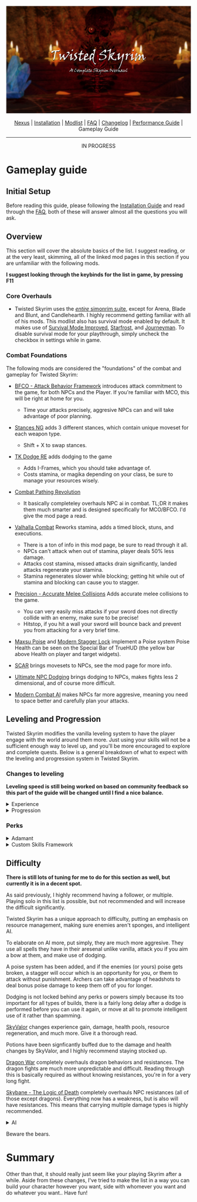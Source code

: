 ![](https://raw.githubusercontent.com/Oghma-Infinium/Twisted-Skyrim/refs/heads/main/Twisted%20Skyrim%20Logo%20(1).webp)

<p align="center">
  <a href="https://www.nexusmods.com/skyrimspecialedition/mods/87820](https://www.nexusmods.com/skyrimspecialedition/mods/132034">Nexus</a> |
  <a href="https://github.com/Oghma-Infinium/Twisted-Skyrim/blob/main/README.md">Installation</a> |
  <a href="https://loadorderlibrary.com/lists/twisted-skyrim-2">Modlist</a> |
  <a href="https://github.com/Oghma-Infinium/Twisted-Skyrim/blob/main/FAQ.md">FAQ</a> |
  <a href="https://github.com/Oghma-Infinium/Twisted-Skyrim/blob/main/CHANGELOG.md">Changelog</a> |
  <a href="https://github.com/Oghma-Infinium/Twisted-Skyrim/blob/main/Performance%20Guide.md">Performance Guide</a> |
  Gameplay Guide
</p>

---


<p align="center">
 IN PROGRESS
</p>


# Gameplay guide

## Initial Setup

Before reading this guide, please following the [Installation Guide](https://github.com/Oghma-Infinium/Twisted-Skyrim/blob/main/README.md) and read through the [FAQ](https://github.com/Oghma-Infinium/Twisted-Skyrim/blob/main/FAQ.md), both of these will answer almost all the questions you will ask.

## Overview

This section will cover the absolute basics of the list. I suggest reading, or at the very least, skimming, all of the linked mod pages in this section if you are unfamiliar with the following mods.

**I suggest looking through the keybinds for the list in game, by pressing F11**

### Core Overhauls

- Twisted Skyrim uses the [_entire_ simonrim suite](https://next.nexusmods.com/profile/SimonMagus/mods?gameId=1704), except for Arena, Blade and Blunt, and Candlehearth. I highly recommend getting familiar with all of his mods. This modlist also has survival mode enabled by default. It makes use of [Survival Mode Improved](https://www.nexusmods.com/skyrimspecialedition/mods/78244), [Starfrost](https://www.nexusmods.com/skyrimspecialedition/mods/97536), and [Journeyman](https://www.nexusmods.com/skyrimspecialedition/mods/92220). To disable survival mode for your playthrough, simply uncheck the checkbox in settings while in game. 

### Combat Foundations

The following mods are considered the "foundations" of the combat and gameplay for Twisted Skyrim:

- [BFCO - Attack Behavior Framework](https://www.nexusmods.com/skyrimspecialedition/mods/117052) introduces attack commitment to the game, for both NPCs and the Player. If you're familiar with MCO, this will be right at home for you.
  - Time your attacks precisely, aggresive NPCs can and will take advantage of poor planning.

- [Stances NG](https://www.nexusmods.com/skyrimspecialedition/mods/117986) adds 3 different stances, which contain unique moveset for each weapon type. 
  - Shift + X to swap stances.

- [TK Dodge RE](https://www.nexusmods.com/skyrimspecialedition/mods/56956) adds dodging to the game
  - Adds I-Frames, which you should take advantage of.
  - Costs stamina, or magika depending on your class, be sure to manage your resources wisely.

- [Combat Pathing Revolution](https://www.nexusmods.com/skyrimspecialedition/mods/86950)
  - It basically completeley overhauls NPC ai in combat. TL;DR it makes them much smarter and is designed specifically for MCO/BFCO. I'd give the mod page a read.

- [Valhalla Combat](https://www.nexusmods.com/skyrimspecialedition/mods/64741?tab=description) Reworks stamina, adds a timed block, stuns, and executions.
  - There is a ton of info in this mod page, be sure to read through it all. 
  - NPCs can't attack when out of stamina, player deals 50% less damage.
  - Attacks cost stamina, missed attacks drain significantly, landed attacks regenerate your stamina.
  - Stamina regenerates slower while blocking; getting hit while out of stamina and blocking can cause you to stagger.

- [Precision - Accurate Melee Collisions](https://www.nexusmods.com/skyrimspecialedition/mods/72347) Adds accurate melee collisions to the game.
  - You can very easily miss attacks if your sword does not directly collide with an enemy, make sure to be precise!
  - Hitstop, if you hit a wall your sword will bounce back and prevent you from attacking for a very brief time.

- [Maxsu Poise](https://github.com/max-su-2019/MaxsuPoise) and [Modern Stagger Lock](https://github.com/max-su-2019/ModernStaggerLock) implement a Poise system Poise Health can be seen on the Special Bar of TrueHUD (the yellow bar above Health on player and target widgets).

- [SCAR](https://www.nexusmods.com/skyrimspecialedition/mods/72014) brings movesets to NPCs, see the mod page for more info.

- [Ultimate NPC Dodging](https://www.nexusmods.com/skyrimspecialedition/mods/120738) brings dodging to NPCs, makes fights less 2 dimensional, and of course more difficult.
 
- [Modern Combat AI](https://www.nexusmods.com/skyrimspecialedition/mods/74716) makes NPCs far more aggresive, meaning you need to space better and carefully plan your attacks.

## Leveling and Progression

Twisted Skyrim modifies the vanilla leveling system to have the player engage with the world around them more. Just using your skills will not be a sufficient enough way to level up, and you'll be more encouraged to explore and complete quests. Below is a general breakdown of what to expect with the leveling and progression system in Twisted Skyrim.

### Changes to leveling

**Leveling speed is still being worked on based on community feedback so this part of the guide will be changed until I find a nice balance.**

<details>
<summary>Experience</summary>
  
Twisted Skyrim uses [Experience](https://www.nexusmods.com/skyrimspecialedition/mods/17751) and [Skyrim Skill Uncapper](https://www.nexusmods.com/skyrimspecialedition/mods/82558) to handle leveling and progression.

- Experience introduces skill caps based on your player level, the formula is found below.
  - `skillCap = 18 + (playerlevel * 2.00)`

- Skyrim Uncapper introduces skill uncapping and a dynamic experience gain based on skill level. There are too many changes I've made to put here but the gist is this:
  - Skills cap at level 255, however, skill forumalas still cap out at 100, this means that skill-based damage will not go beyond what vanilla was intended for.
  - XP gain is also modified and follows a general increasing gain as your level gets higher. Lower levels should take longer to achieve, slowly capping out once you get a skill to level 100, where xp gain returns to normal.
 </details>
 
<details>
<summary>Progression</summary>
  
- Twisted Skyrim still uses a leveled approach to loot and npc scaling. With the all the changes to how NPCs behave, health pools, damage dealt & much more, NPCs shouldn't be sponges like they are in vanilla. They should be a challenging, yet rewarding experience no matter where you are in the game.
  
- Dragons exist in the beginning of the game and you can see them flying around certain areas in the distance, I highly suggest avoiding them until you have better gear than what you start with.

- There are many generic, custom, and vanilla followers in the list and I highly suggest you make use of them, taking on big foes without them will prove very difficult, and even bandit camps will be difficult due to being out-numbered.

</details>

### Perks
<details>
<Summary>Adamant</Summary>

Twisted Skyrim uses [Adamant](https://www.nexusmods.com/skyrimspecialedition/mods/30191), [Scion](https://www.nexusmods.com/skyrimspecialedition/mods/41639) and [Manbeast](https://www.nexusmods.com/skyrimspecialedition/mods/44746) for its regular, vampire, and werewolf perk systems(respectively) which are overall much more balanced, and each perk actually impacts gameplay significantly. They rework all of the existing trees and I highly recommend reading through it.

</details>

<details>
<Summary>Custom Skills Framework</Summary>

Twisted Skyrim also makes use of the [Custom Skills Framework](https://www.nexusmods.com/skyrimspecialedition/mods/41780) which unlocks the ability to create new perk trees outside of vanilla. In order to access these custom perk trees you will need to use the power in your `powers` menu called `custom skills` which should open a prompt which asks you to pick a tree to open. I recommend starting off by opening your `Destiny` skill tree either through that menu, or the power that is also present called `Destiny`. You will get Destiny skill points after reaching level 1,level 5, level 10, level 15, level 20, level 25 and level 30 for a total of 7 skill points. Each path of the tree goes with whatever build you might be doing, and is limited to 7 points total so power creep doesn't become an issue.

</details>

## Difficulty

**There is still lots of tuning for me to do for this section as well, but currently it is in a decent spot.**

As said previously, I highly recommend having a follower, or multiple. Playing solo in this list is possible, but not recommended and will increase the difficult significantly.

Twisted Skyrim has a unique approach to difficulty, putting an emphasis on resource management, making sure enemies aren't sponges, and intelligent AI. 

To elaborate on AI more, put simply, they are much more aggresive. They use all spells they have in their aresenal unlike vanilla, attack you if you aim a bow at them, and make use of dodging.

A poise system has been added, and if the enemies (or yours) poise gets broken, a stagger will occur which is an opportunity for you, or them to attack without punishment. Archers can take advantage of headshots to deal bonus poise damage to keep them off of you for longer.

Dodging is not locked behind any perks or powers simply because its too important for all types of builds, there is a fairly long delay after a dodge is performed before you can use it again, or move at all to promote intelligent use of it rather than spamming.

[SkyValor](https://www.nexusmods.com/skyrimspecialedition/mods/106240) changes experience gain, damage, health pools, resource regeneration, and much more. Give it a thorough read.

Potions have been signficantly buffed due to the damage and health changes by SkyValor, and I highly recommend staying stocked up.

[Dragon War](https://www.nexusmods.com/skyrimspecialedition/mods/51310) completely overhauls dragon behaviors and resistances. The dragon fights are much more unpredictable and difficult. Reading through this is basically required as without knowing resistances, you're in for a very long fight.

[Skybane - The Logic of Death](https://www.nexusmods.com/skyrimspecialedition/mods/154357) completely overhauls NPC resistances (all of those except dragons). Everything now has a weakness, but is also will have resistances. This means that carrying multiple damage types is highly recommended. 

<Details>
  
<summary>AI</summary>

Using [Modern Combat AI](https://www.nexusmods.com/skyrimspecialedition/mods/74716), [SCAR](https://www.nexusmods.com/skyrimspecialedition/mods/72014), [BFCO - Attack Behavior Framework](https://www.nexusmods.com/skyrimspecialedition/mods/117052), [Combat Pathing Revolution](https://www.nexusmods.com/skyrimspecialedition/mods/86950), & [Ultimate NPC Dodging](https://www.nexusmods.com/skyrimspecialedition/mods/120738), I've made the NPCs infinitely smarter compared to their vanilla counterparts, they will be more aggresive, use potions, and dodge your attacks.

</Details>

Beware the bears.

# Summary
Other than that, it should really just seem like your playing Skyrim after a while. Aside from these changes, I've tried to make the list in a way you can build your character however you want, side with whomever you want and do whatever you want.. Have fun!
